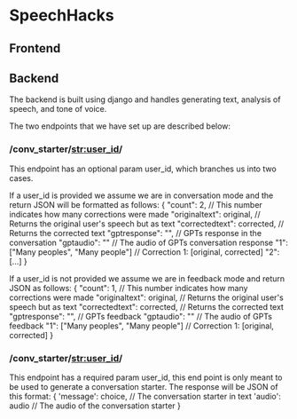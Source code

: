# SpeechHacks


## Frontend


## Backend
The backend is built using django and handles generating text, analysis of speech, and tone of voice.

The two endpoints that we have set up are described below:

### /conv_starter/<str:user_id>/
This endpoint has an optional param user_id, which branches us into two cases.

If a user_id is provided we assume we are in conversation mode and the return JSON will be formatted as follows:
{
        "count": 2,                     // This number indicates how many corrections were made
        "originaltext": original,       // Returns the original user's speech but as text
        "correctedtext": corrected,             // Returns the corrected text
        "gptresponse": "",                      // GPTs response in the conversation
        "gptaudio": ""                          // The audio of GPTs conversation response
        "1": ["Many peoples", "Many people"]    // Correction 1: [original, corrected]
        "2": [...]
}

If a user_id is not provided we assume we are in feedback mode and return JSON as follows:
{
        "count": 1,                     // This number indicates how many corrections were made
        "originaltext": original,       // Returns the original user's speech but as text
        "correctedtext": corrected,             // Returns the corrected text
        "gptresponse": "",                      // GPTs feedback
        "gptaudio": ""                          // The audio of GPTs feedback
        "1": ["Many peoples", "Many people"]    // Correction 1: [original, corrected]
}

### /conv_starter/<str:user_id>/
This endpoint has a required param user_id, this end point is only meant to be used to generate a conversation starter.
The response will be JSON of this format:
{
    'message': choice,      // The conversation starter in text
    'audio': audio          // The audio of the conversation starter
}
